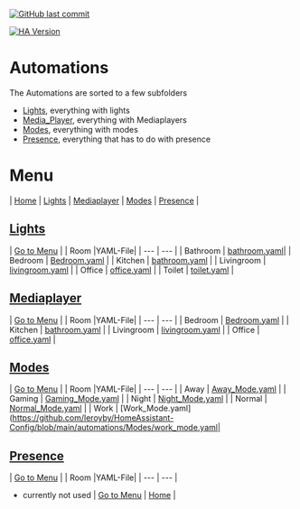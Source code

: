 [![GitHub last commit](https://img.shields.io/github/last-commit/leroyby/Homeassistant-Config?style=for-the-badge)](https://github.com/leroyby/HomeAssistant-Config/commits/main)

[![HA Version](https://img.shields.io/badge/Running%20Home%20Assistant-2022.10.2%20-darkblue)](https://github.com/home-assistant/home-assistant/releases/latest)

# Automations
The Automations are sorted to a few subfolders
- [Lights](https://github.com/leroyby/Homeassistant/tree/main/automations/Lights), everything with lights
- [Media_Player](https://github.com/leroyby/Homeassistant/tree/main/automations/media_player), everything with Mediaplayers
- [Modes](https://github.com/leroyby/Homeassistant/tree/main/automations/Modes), everything with modes
- [Presence](https://github.com/leroyby/Homeassistant/tree/main/automations/presence), everything that has to do with presence



# <a name="menu">Menu</a>
| [Home](https://github.com/leroyby/Homeassistant) | [Lights](#Lights) | [Mediaplayer](#Mediaplayer) | [Modes](#Modes) | [Presence](#Presence) |

## <a name="Lights">[Lights](https://github.com/leroyby/HomeAssistant-Config/tree/main/automations/Lights)</a>
| [Go to Menu](#menu) |
| Room |YAML-File|
| --- | --- |
| Bathroom | [bathroom.yaml](https://github.com/leroyby/Homeassistant-Config/blob/main/automations/Lights/bathroom.yaml)|
| Bedroom | [Bedroom.yaml](https://github.com/leroyby/Homeassistant-Config/blob/main/automations/Lights/bedroom.yaml) |
| Kitchen | [bathroom.yaml](https://github.com/leroyby/Homeassistant-Config/blob/main/automations/Lights/kitchen.yaml) |
| Livingroom | [livingroom.yaml](https://github.com/leroyby/Homeassistant-Config/blob/main/automations/Lights/livingroom.yaml) |
| Office | [office.yaml](https://github.com/leroyby/Homeassistant-Config/blob/main/automations/Lights/office.yaml) |
| Toilet | [toilet.yaml](https://github.com/leroyby/Homeassistant-Config/blob/main/automations/Lights/toilet.yaml) |

## <a name="Mediaplayer">[Mediaplayer](https://github.com/leroyby/Homeassistant-Config/blob/main/automations/media_player)</a>
| [Go to Menu](#menu) |
| Room |YAML-File|
| --- | --- |
| Bedroom | [Bedroom.yaml](https://github.com/leroyby/Homeassistant/blob/main/automations/media_player/bedroom.yaml) |
| Kitchen | [bathroom.yaml](https://github.com/leroyby/Homeassistant/blob/main/automations/media_player//kitchen.yaml) |
| Livingroom | [livingroom.yaml](https://github.com/leroyby/Homeassistant/blob/main/automations/media_player//livingroom.yaml) |
| Office | [office.yaml](https://github.com/leroyby/Homeassistant/blob/main/automations/media_player//office.yaml) |

## <a name="Modes">[Modes](https://github.com/leroyby/Homeassistant-Config/blob/main/automations/modes)</a>
| [Go to Menu](#menu) |
| Room |YAML-File|
| --- | --- |
| Away | [Away_Mode.yaml](https://github.com/leroyby/HomeAssistant-Config/blob/main/automations/Modes/away_mode.yaml) |
| Gaming | [Gaming_Mode.yaml](https://github.com/leroyby/HomeAssistant-Config/blob/main/automations/Modes/gaming_mode.yaml) |
| Night | [Night_Mode.yaml](https://github.com/leroyby/HomeAssistant-Config/blob/main/automations/Modes/night_mode.yaml) |
| Normal | [Normal_Mode.yaml](https://github.com/leroyby/HomeAssistant-Config/blob/main/automations/Modes/normal_mode.yaml) |
| Work | [Work_Mode.yaml](https://github.com/leroyby/HomeAssistant-Config/blob/main/automations/Modes/work_mode.yaml|

## <a name="Presence">[Presence](https://github.com/leroyby/Homeassistant-Config/blob/main/automations/modes)</a>
| [Go to Menu](#menu) |
| Room |YAML-File|
| --- | --- |
- currently not used
| [Go to Menu](#menu) | [Home](https://github.com/leroyby/HomeAssistant-Config) |




